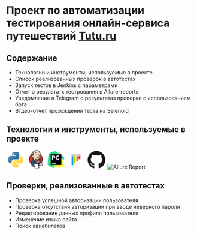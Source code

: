 # Проект по автоматизации тестирования онлайн-сервиса путешествий [Tutu.ru](https://www.tutu.ru)

## Содержание

- Технологии и инструменты, используемые в проекте
- Список реализованных проверок в автотестах
- Запуск тестов в Jenkins с параметрами
- Отчет о результатх тестрования в Allure-reports
- Уведомление в Telegram о результатаз проверки с использованием бота
- Втдео-отчет прохождения теста на Selenoid



## Технологии и инструменты, используемые в проекте

<p align="left">
<img src="https://raw.githubusercontent.com/Annette-F/Annette-F/main/icons/python.svg" width="50" heigth="50"/>
<img src="https://raw.githubusercontent.com/Annette-F/Annette-F/main/icons/jenkins.svg" width="50" heigth="50"/>
<img src="https://raw.githubusercontent.com/Annette-F/Annette-F/main/icons/pycharm.svg" width="50" heigth="50"/>
<img src="https://raw.githubusercontent.com/Annette-F/Annette-F/main/icons/pytest.svg" width="50" heigth="50"/>
<img src="https://raw.githubusercontent.com/Annette-F/Annette-F/main/icons/github.svg" width="50" heigth="50"/>
<img width="50%" title="Allure Report" src="icons/Allure_Report.png">
</p>


## Проверки, реализованные в автотестах

- Проверка успешной авторизации пользователя
- Проверка отсутствия авторизации при вводе неверного пароля
- Редактирование данных профиля пользователя
- Изменение изыка сайта
- Поиск авиабилетов
